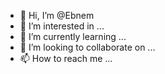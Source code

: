 - 👋 Hi, I’m @Ebnem
- 👀 I’m interested in ...
- 🌱 I’m currently learning ...
- 💞️ I’m looking to collaborate on ...
- 📫 How to reach me ...

<!---
Ebnem/Ebnem is a ✨ special ✨ repository because its `README.md` (this file) appears on your GitHub profile.
You can click the Preview link to take a look at your changes.
--->
